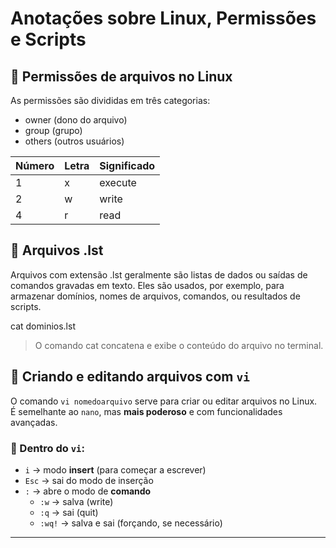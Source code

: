 # Anotações sobre Linux, Permissões e Scripts

## 📂 Permissões de arquivos no Linux

As permissões são divididas em três categorias:

- owner (dono do arquivo)
- group (grupo)
- others (outros usuários)

| Número | Letra | Significado |
| ------ | ----- | ----------- |
| 1      | x     | execute     |
| 2      | w     | write       |
| 4      | r     | read        |

## 📁 Arquivos .lst

Arquivos com extensão .lst geralmente são listas de dados ou saídas de comandos gravadas em texto.
Eles são usados, por exemplo, para armazenar domínios, nomes de arquivos, comandos, ou resultados de scripts.



cat dominios.lst


> O comando cat concatena e exibe o conteúdo do arquivo no terminal.

## 📝 Criando e editando arquivos com `vi`

O comando `vi nomedoarquivo` serve para criar ou editar arquivos no Linux.  
É semelhante ao `nano`, mas **mais poderoso** e com funcionalidades avançadas.

### 🧠 Dentro do `vi`:

- `i` → modo **insert** (para começar a escrever)
- `Esc` → sai do modo de inserção
- `:` → abre o modo de **comando**
  - `:w` → salva (write)
  - `:q` → sai (quit)
  - `:wq!` → salva e sai (forçando, se necessário)

---

